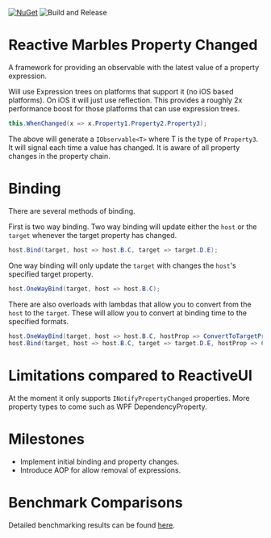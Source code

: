 [![NuGet](https://img.shields.io/nuget/v/ReactiveMarbles.PropertyChanged.svg?maxAge=2592000)](https://www.nuget.org/packages/ReactiveMarbles.PropertyChanged/) ![Build and Release](https://github.com/reactivemarbles/PropertyChanged/workflows/Build%20and%20Release/badge.svg)
# Reactive Marbles Property Changed

A framework for providing an observable with the latest value of a property expression.

Will use Expression trees on platforms that support it (no iOS based platforms). On iOS it will just use reflection. This provides a roughly 2x performance boost for those platforms that can use expression trees.

```cs
this.WhenChanged(x => x.Property1.Property2.Property3);
```

The above will generate a `IObservable<T>` where T is the type of `Property3`. It will signal each time a value has changed. It is aware of all property changes in the property chain.

# Binding

There are several methods of binding.

First is two way binding. Two way binding will update either the `host` or the `target` whenever the target property has changed.

```cs
host.Bind(target, host => host.B.C, target => target.D.E);
```

One way binding will only update the `target` with changes  the `host`'s specified target property.

```cs
host.OneWayBind(target, host => host.B.C);
```

There are also overloads with lambdas that allow you to convert from the `host` to the `target`. These will allow you to convert at binding time to the specified formats.

```cs
host.OneWayBind(target, host => host.B.C, hostProp => ConvertToTargetPropType(hostProp));
host.Bind(target, host => host.B.C, target => target.D.E, hostProp => ConvertToTargetPropType(hostProp), targetProp => ConvertToHostPropType(targetProp));
```

# Limitations compared to ReactiveUI

At the moment it only supports `INotifyPropertyChanged` properties. More property types to come such as WPF DependencyProperty.

# Milestones 

* Implement initial binding and property changes.
* Introduce AOP for allow removal of expressions.

# Benchmark Comparisons

Detailed benchmarking results can be found [here](/docs/Performance.md).
